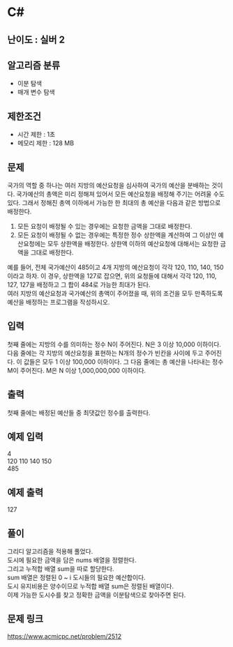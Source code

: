 # C#

## 난이도 : 실버 2

## 알고리즘 분류
  - 이분 탐색
  - 매개 변수 탐색

## 제한조건
  - 시간 제한 : 1초
  - 메모리 제한 : 128 MB

## 문제
국가의 역할 중 하나는 여러 지방의 예산요청을 심사하여 국가의 예산을 분배하는 것이다. 국가예산의 총액은 미리 정해져 있어서 모든 예산요청을 배정해 주기는 어려울 수도 있다. 그래서 정해진 총액 이하에서 가능한 한 최대의 총 예산을 다음과 같은 방법으로 배정한다.<br/>

  1. 모든 요청이 배정될 수 있는 경우에는 요청한 금액을 그대로 배정한다.
  2. 모든 요청이 배정될 수 없는 경우에는 특정한 정수 상한액을 계산하여 그 이상인 예산요청에는 모두 상한액을 배정한다. 상한액 이하의 예산요청에 대해서는 요청한 금액을 그대로 배정한다. 

예를 들어, 전체 국가예산이 485이고 4개 지방의 예산요청이 각각 120, 110, 140, 150이라고 하자. 이 경우, 상한액을 127로 잡으면, 위의 요청들에 대해서 각각 120, 110, 127, 127을 배정하고 그 합이 484로 가능한 최대가 된다.<br/>
여러 지방의 예산요청과 국가예산의 총액이 주어졌을 때, 위의 조건을 모두 만족하도록 예산을 배정하는 프로그램을 작성하시오.<br/>

## 입력
첫째 줄에는 지방의 수를 의미하는 정수 N이 주어진다. N은 3 이상 10,000 이하이다. 다음 줄에는 각 지방의 예산요청을 표현하는 N개의 정수가 빈칸을 사이에 두고 주어진다. 이 값들은 모두 1 이상 100,000 이하이다. 그 다음 줄에는 총 예산을 나타내는 정수 M이 주어진다. M은 N 이상 1,000,000,000 이하이다.<br/>

## 출력
첫째 줄에는 배정된 예산들 중 최댓값인 정수를 출력한다.<br/>

## 예제 입력
4<br/>
120 110 140 150<br/>
485<br/>

## 예제 출력
127<br/>

## 풀이
그리디 알고리즘을 적용해 풀었다.<br/>
도시에 필요한 금액을 담은 nums 배열을 정렬한다.<br/>
그리고 누적합 배열 sum을 따로 할당한다.<br/>
sum 배열은 정렬된 0 ~ i 도시들의 필요한 예산합이다.<br/>
도시 유지비용은 양수이므로 누적합 배열 sum은 정렬된 배열이다.<br/>
이제 가능한 도시수를 찾고 정확한 금액을 이분탐색으로 찾아주면 된다.<br/>


## 문제 링크
https://www.acmicpc.net/problem/2512